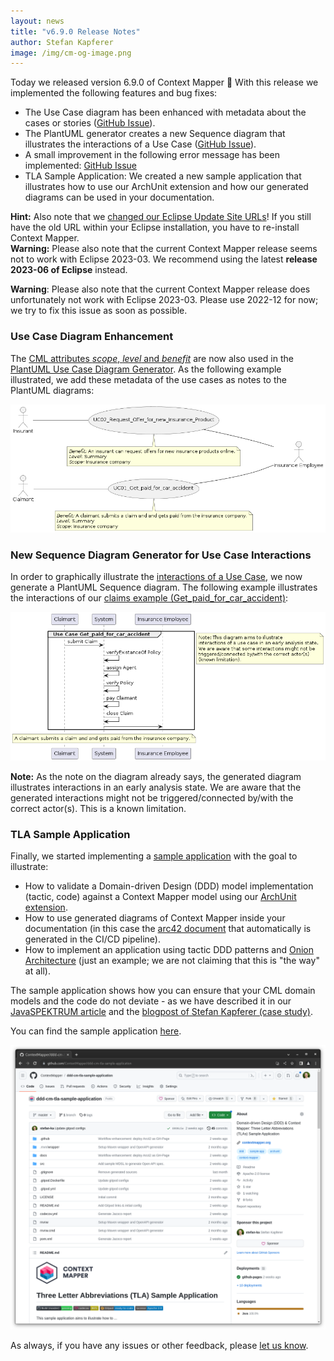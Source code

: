 ```yaml
---
layout: news
title: "v6.9.0 Release Notes"
author: Stefan Kapferer
image: /img/cm-og-image.png
---
```


Today we released version 6.9.0 of Context Mapper 🥳 With this release we implemented the following features and bug fixes:

 * The Use Case diagram has been enhanced with metadata about the cases or stories ([GitHub Issue](https://github.com/ContextMapper/context-mapper-dsl/issues/335)).
 * The PlantUML generator creates a new Sequence diagram that illustrates the interactions of a Use Case ([GitHub Issue](https://github.com/ContextMapper/context-mapper-dsl/issues/336)).
 * A small improvement in the following error message has been implemented: [GitHub Issue](https://github.com/ContextMapper/context-mapper-dsl/issues/340)
 * TLA Sample Application: We created a new sample application that illustrates how to use our ArchUnit extension and how our generated diagrams can be used in your documentation.

<div class="alert alert-custom">
<strong>Hint:</strong> Also note that we <a target="_blank" href="/news/2023/06/13/eclipse-update-site-url-changed/">changed our Eclipse Update Site URLs</a>!
If you still have the old URL within your Eclipse installation, you have to re-install Context Mapper.
</div>

<div class="alert alert-custom">
<strong>Warning:</strong> Please also note that the current Context Mapper release seems not to work with Eclipse 2023-03. We recommend using the latest <strong>release 2023-06 
of Eclipse</strong> instead.
</div>

**Warning**: Please also note that the current Context Mapper release does unfortunately not work with Eclipse 2023-03. Please use 2022-12 for now; we try to fix this issue as soon as possible.

### Use Case Diagram Enhancement
The [CML attributes _scope_, _level_ and _benefit_](/docs/user-requirements/#cockburn-styles) are now also used in the [PlantUML Use Case Diagram Generator](/docs/plant-uml/#uml-use-case-diagrams).
As the following example illustrated, we add these metadata of the use cases as notes to the PlantUML diagrams:

<a href="/img/use-cases-diagram-metadata.png">![PlantUML Use Case Diagram - Added Metadata](/img/use-cases-diagram-metadata.png)</a>

### New Sequence Diagram Generator for Use Case Interactions
In order to graphically illustrate the [interactions of a Use Case](/docs/user-requirements/#use-case), we now generate a PlantUML Sequence diagram. 
The following example illustrates the interactions of our [claims example (Get_paid_for_car_accident)](/docs/user-requirements/#cockburn-styles):

<a href="/img/use-case-interactions-diagram.png">![PlantUML Use Case Interactions - Sequence Diagram](/img/use-case-interactions-diagram.png)</a>

<div class="alert alert-custom">
<strong>Note:</strong> As the note on the diagram already says, the generated diagram illustrates interactions in an early analysis state. We are aware that the generated
interactions might not be triggered/connected by/with the correct actor(s). This is a known limitation.
</div>

### TLA Sample Application
Finally, we started implementing a [sample application](https://github.com/ContextMapper/ddd-cm-tla-sample-application) with the goal to illustrate:

 * How to validate a Domain-driven Design (DDD) model implementation (tactic, code) against a Context Mapper model using our [ArchUnit extension](https://github.com/ContextMapper/context-mapper-archunit-extension).
 * How to use generated diagrams of Context Mapper inside your documentation (in this case the [arc42 document](https://contextmapper.org/ddd-cm-tla-sample-application/architecture) that automatically is generated in the CI/CD pipeline).
 * How to implement an application using tactic DDD patterns and [Onion Architecture](https://herbertograca.com/2017/09/21/onion-architecture/) (just an example; we are not claiming that this is "the way" at all).

The sample application shows how you can ensure that your CML domain models and the code do not deviate - as we have described it in our [JavaSPEKTRUM article](/media/SD-00-Java-06-SP-Kapferer-Zimmermann.pdf) and the 
[blogpost of Stefan Kapferer (case study)](https://blog.mimacom.com/ddd-and-context-mapper-experience/).

You can find the sample application [here](https://github.com/ContextMapper/ddd-cm-tla-sample-application).

<a href="https://github.com/ContextMapper/ddd-cm-tla-sample-application" target="_blank">![Three Letter Abbreviations (TLA) Sample Application (Context Mapper)](/img/tla-sample-app.png)</a>

As always, if you have any issues or other feedback, please [let us know](/getting-involved/).
